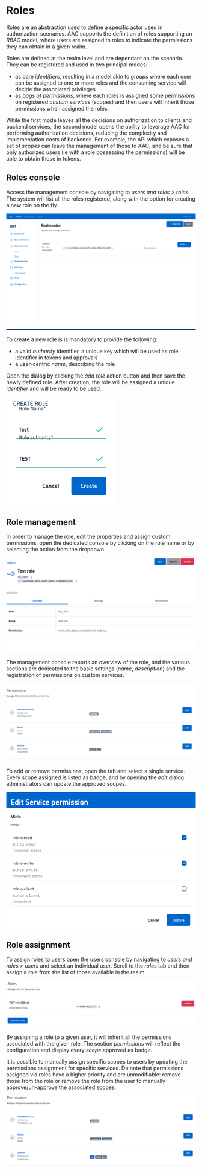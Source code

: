 # Roles 

Roles are an abstraction used to define a specific actor used in authorization scenarios. 
AAC supports the definition of roles supporting an *RBAC* model, where users are assigned to roles to indicate the permissions they can obtain in a given realm.

Roles are defined at the realm level and are dependant on the scenario. They can be registered and used in two principal modes:

* as bare *identifiers*, resulting in a model akin to *groups* where each user can be assigned to one or more roles and the consuming service will decide the associated privileges
* as *bags of permissions*, where each roles is assigned some permissions on registered *custom services* (scopes) and then users will inherit those permissions when assigned the roles.

While the first mode leaves all the decisions on authorization to clients and backend services, the second model opens the ability to leverage AAC for performing authorization decisions, reducing the complexity and implementation costs of backends. For example, the API which exposes a set of *scopes* can leave the management of those to AAC, and be sure that only authorized users (ie with a role possessing the permissions) will be able to obtain those in tokens.

## Roles console

Access the management console by navigating to *users and roles > roles*. The system will list all the roles registered, along with the option for creating a new role on the fly.

![role console](../../images/screen/roles-list.png)


To create a new role is is mandatory to provide the following:

* a valid *authority* identifier, a unique key which will be used as role identifier in tokens and approvals
* a user-centric *name*, describing the role
  
Open the dialog by clicking the *add role* action button and then save the newly defined role. After creation, the role will be assigned a unique *identifier* and will be ready to be used.

![role console](../../images/screen/role-create.png)


## Role management

In order to manage the role, edit the properties and assign custom permissions, open the dedicated console by clicking on the role name or by selecting the action from the dropdown.

![role console](../../images/screen/role-console.png)


The management console reports an overview of the role, and the various sections are dedicated to the basic settings (*name*, *description*) and the registration of permissions on custom services.

![role console](../../images/screen/role-permissions.png)


To add or remove permissions, open the tab and select a single service. Every scope assigned is listed as badge, and by opening the *edit* dialog administrators can update the approved scopes.

![role console](../../images/screen/role-service-permissions.png)


## Role assignment

To assign roles to users open the users console by navigating to *users and roles > users* and select an individual user. Scroll to the *roles* tab and then assign a role from the list of those available in the realm.

![users console](../../images/screen/user-roles.png)


By assigning a role to a given user, it will inherit all the permissions associated with the given role. The section *permissions* will reflect the configuration and display every *scope* approved as badge.


It is possible to manually assign specific scopes to users by updating the permissions assignment for specific services. Do note that permissions assigned via roles have a higher priority and are unmodifiable: remove those from the role or remove the role from the user to manually approve/un-approve the associated scopes.

![users console](../../images/screen/user-permissions.png)
